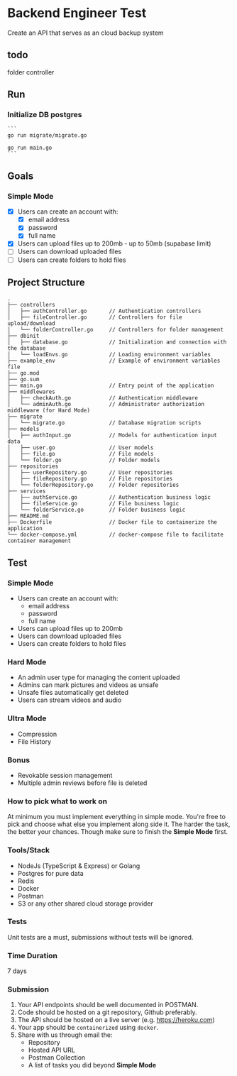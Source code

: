 # Backend Engineer Test

Create an API that serves as an cloud backup system

## todo 

folder controller

## Run

### Initialize DB postgres

    ```
    go run migrate/migrate.go

    go run main.go
    ```

## Goals

### Simple Mode

- [x] Users can create an account with:
   - [x] email address
   - [x] password
   - [x] full name
- [x] Users can upload files up to 200mb - up to 50mb (supabase limit)
- [ ] Users can download uploaded files
- [ ] Users can create folders to hold files

## Project Structure

```
.
├── controllers
│   ├── authController.go       // Authentication controllers
│   ├── fileController.go       // Controllers for file upload/download
│   └── folderController.go     // Controllers for folder management
├── dbinit
│   ├── database.go             // Initialization and connection with the database
│   └── loadEnvs.go             // Loading environment variables
├── example_env                 // Example of environment variables file
├── go.mod
├── go.sum
├── main.go                     // Entry point of the application
├── middlewares
│   ├── checkAuth.go            // Authentication middleware
│   └── adminAuth.go            // Administrator authorization middleware (for Hard Mode)
├── migrate
│   └── migrate.go              // Database migration scripts
├── models
│   ├── authInput.go            // Models for authentication input data
│   ├── user.go                 // User models
│   ├── file.go                 // File models
│   └── folder.go               // Folder models
├── repositories
│   ├── userRepository.go       // User repositories
│   ├── fileRepository.go       // File repositories
│   └── folderRepository.go     // Folder repositories
├── services
│   ├── authService.go          // Authentication business logic
│   ├── fileService.go          // File business logic
│   └── folderService.go        // Folder business logic
├── README.md
├── Dockerfile                  // Docker file to containerize the application
└── docker-compose.yml          // docker-compose file to facilitate container management
```



## Test

### Simple Mode
- Users can create an account with:
    - email address
    - password
    - full name
- Users can upload files up to 200mb
- Users can download uploaded files
- Users can create folders to hold files

### Hard Mode
- An admin user type for managing the content uploaded
- Admins can mark pictures and videos as unsafe
- Unsafe files automatically get deleted
- Users can stream videos and audio

### Ultra Mode
- Compression
- File History

### Bonus
- Revokable session management
- Multiple admin reviews before file is deleted

### How to pick what to work on
At minimum you must implement everything in simple mode. You're free to pick and choose what else you
implement along side it. The harder the task, the better your chances. Though make sure to finish the **Simple Mode**
first.

### Tools/Stack

- NodeJs (TypeScript & Express) or Golang
- Postgres for pure data
- Redis
- Docker
- Postman
- S3 or any other shared cloud storage provider

### Tests

Unit tests are a must, submissions without tests will be ignored.


### Time Duration

7 days

### Submission

1. Your API endpoints should be well documented in POSTMAN.
2. Code should be hosted on a git repository, Github preferably.
3. The API should be hosted on a live server (e.g. https://heroku.com)
4. Your app should be `containerized` using `docker`.
5. Share with us through email the:
    - Repository
    - Hosted API URL
    - Postman Collection
    - A list of tasks you did beyond **Simple Mode**